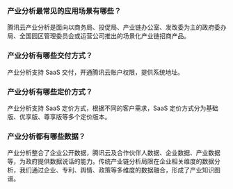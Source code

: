 ### 产业分析最常见的应用场景有哪些？
腾讯云产业分析是面向以商务局、投促局、产业链办公室、发改委为主的政府委办局、全国园区管理委员会或运营公司推出的场景化产业链招商产品。

### 产业分析有哪些交付方式？
产业分析支持 SaaS 交付，开通腾讯云账户权限，提供系统地址。

### 产业分析有哪些定价方式？
产业分析支持 SaaS 定价方式，根据不同的客户需求，SaaS 定价方式分为基础版、优享版、尊享版等多个定价版本。

### 产业分析都有哪些数据？
产业分析整合了企业公开数据，腾讯云及合作伙伴人数据、企业数据、产业数据等，为政府提供数据说话的能力。传统产业链分析局限在企业相关维度的数据分析，我们通过企业、专利、舆情、政策等多维度的数据融合，形成了产业知识图谱。

